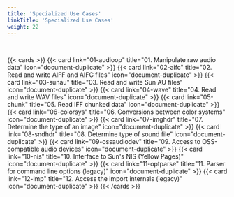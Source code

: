 ```yaml
---
title: 'Specialized Use Cases'
linkTitle: 'Specialized Use Cases'
weight: 22
---
```


<br />

{{< cards >}}
{{< card link="01-audioop" title="01. Manipulate raw audio data" icon="document-duplicate" >}}
{{< card link="02-aifc" title="02. Read and write AIFF and AIFC files" icon="document-duplicate" >}}
{{< card link="03-sunau" title="03. Read and write Sun AU files" icon="document-duplicate" >}}
{{< card link="04-wave" title="04. Read and write WAV files" icon="document-duplicate" >}}
{{< card link="05-chunk" title="05. Read IFF chunked data" icon="document-duplicate" >}}
{{< card link="06-colorsys" title="06. Conversions between color systems" icon="document-duplicate" >}}
{{< card link="07-imghdr" title="07. Determine the type of an image" icon="document-duplicate" >}}
{{< card link="08-sndhdr" title="08. Determine type of sound file" icon="document-duplicate" >}}
{{< card link="09-ossaudiodev" title="09. Access to OSS-compatible audio devices" icon="document-duplicate" >}}
{{< card link="10-nis" title="10. Interface to Sun's NIS (Yellow Pages)" icon="document-duplicate" >}}
{{< card link="11-optparse" title="11. Parser for command line options (legacy)" icon="document-duplicate" >}}
{{< card link="12-imp" title="12. Access the import internals (legacy)" icon="document-duplicate" >}}
{{< /cards >}}

